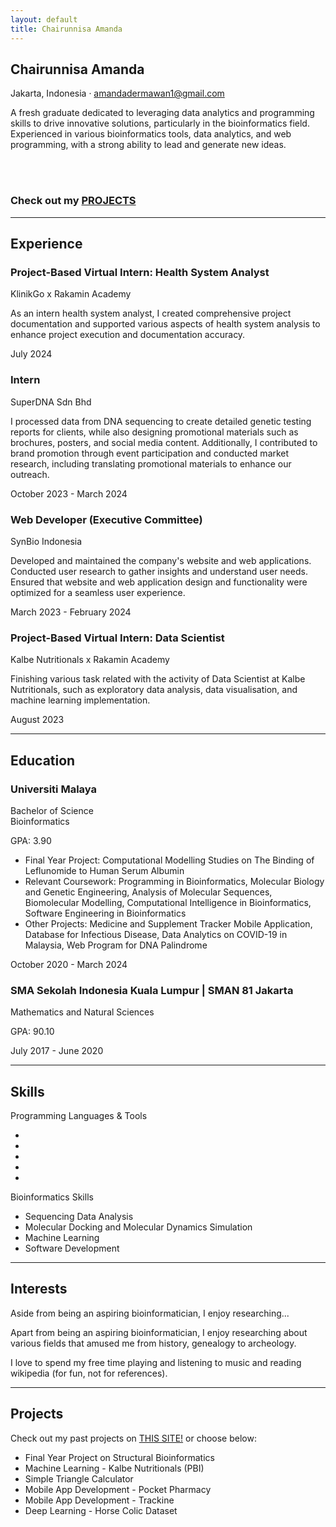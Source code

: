 ```yaml
---
layout: default
title: Chairunnisa Amanda
---
```


<!-- About -->
<section class="resume-section" id="about">
  <div class="resume-section-content">
    <h1 class="mb-0">
      Chairunnisa
      <span class="text-primary">Amanda</span>
    </h1>
    <div class="subheading mb-5">
      Jakarta, Indonesia ·
      <a href="mailto:amandadermawan1@gmail.com">amandadermawan1@gmail.com</a>
    </div>
    <p class="lead mb-5">A fresh graduate dedicated to leveraging data analytics and programming skills to drive innovative solutions, particularly in the bioinformatics field. Experienced in various bioinformatics tools, data analytics, and web programming, with a strong ability to lead and generate new ideas.</p>
    <div class="social-icons">
      <a class="social-icon" href="https://linkedin.com/in/chairunnisa-amanda"><i class="fab fa-linkedin-in"></i></a>
      <a class="social-icon" href="https://chairunnisaamanda.github.io/"><i class="fab fa-github"></i></a>
      <br><br>
      <h3>Check out my <a href="https://brassy-jar-f5a.notion.site/Bio-specific-8b03fa23f69d4adc98eb8d5d55624b22?pvs=74">PROJECTS</a></h3>
    </div>
  </div>
</section>

<hr class="m-0" />

<!-- Experience -->
<section class="resume-section" id="experience">
  <div class="resume-section-content">
    <h2 class="mb-5">Experience</h2>
    <!-- All your experience blocks go here -->
    <div class="d-flex flex-column flex-md-row justify-content-between">
        <div class="flex-grow-1">
            <h3 class="mb-0">Project-Based Virtual Intern: Health System Analyst</h3>
              <div class="subheading mb-3">KlinikGo x Rakamin Academy</div>
                  <p>As an intern health system analyst, I created comprehensive project documentation and supported various aspects of health system analysis to enhance project execution and documentation accuracy.</p>
              </div>
              <div class="flex-shrink-0"><span class="text-primary">July 2024</span></div>
              </div>
    <div class="d-flex flex-column flex-md-row justify-content-between mb-5">
        <div class="flex-grow-1">
            <h3 class="mb-0">Intern</h3>
              <div class="subheading mb-3">SuperDNA Sdn Bhd</div>
                  <p>I processed data from DNA sequencing to create detailed genetic testing reports for clients, while also designing promotional materials such as brochures, posters, and social media content. Additionally, I contributed to brand promotion through event participation and conducted market research, including translating promotional materials to enhance our outreach.</p>
              </div>
              <div class="flex-shrink-0"><span class="text-primary">October 2023 - March 2024</span></div>
              </div>
    <div class="d-flex flex-column flex-md-row justify-content-between mb-5">
        <div class="flex-grow-1">
            <h3 class="mb-0">Web Developer (Executive Committee)</h3>
              <div class="subheading mb-3">SynBio Indonesia</div>
                  <p>Developed and maintained the company's website and web applications. Conducted user research to gather insights and understand user needs. Ensured that website and web application design and functionality were optimized for a seamless user experience.</p>
              </div>
              <div class="flex-shrink-0"><span class="text-primary">March 2023 - February 2024</span></div>
              </div>
    <div class="d-flex flex-column flex-md-row justify-content-between mb-5">
        <div class="flex-grow-1">
            <h3 class="mb-0">Project-Based Virtual Intern: Data Scientist </h3>
              <div class="subheading mb-3">Kalbe Nutritionals x Rakamin Academy</div>
                   <p>Finishing various task related with the activity of Data Scientist at Kalbe Nutritionals, such as exploratory data analysis, data visualisation, and machine learning implementation.</p>
              </div>
              <div class="flex-shrink-0"><span class="text-primary">August 2023</span></div>
              </div>
  </div>
</section>

<hr class="m-0" />

<!-- Education -->
<section class="resume-section" id="education">
  <div class="resume-section-content">
    <h2 class="mb-5">Education</h2>
    <!-- Education content -->
    <div class="d-flex flex-column flex-md-row justify-content-between mb-5">
        <div class="flex-grow-1">
         <h3 class="mb-0">Universiti Malaya</h3>
         <div class="subheading mb-3">Bachelor of Science</div>
            <div>Bioinformatics</div>
            <p>GPA: 3.90</p>
            <p><ul><li>Final Year Project: Computational Modelling Studies on The Binding of Leflunomide to Human Serum Albumin</li>
                   <li>Relevant Coursework: Programming in Bioinformatics, Molecular Biology and Genetic Engineering, Analysis of Molecular Sequences, Biomolecular Modelling, Computational Intelligence in Bioinformatics, Software Engineering in Bioinformatics</li>
                   <li>Other Projects: Medicine and Supplement Tracker Mobile Application, Database for Infectious Disease, Data Analytics on COVID-19 in Malaysia, Web Program for DNA Palindrome</li>
              </ul>
            </p>
            </div>
           <div class="flex-shrink-0"><span class="text-primary">October 2020 - March 2024</span></div>
           </div>
    <div class="d-flex flex-column flex-md-row justify-content-between">
        <div class="flex-grow-1">
        <h3 class="mb-0">SMA Sekolah Indonesia Kuala Lumpur | SMAN 81 Jakarta</h3>
            <div class="subheading mb-3">Mathematics and Natural Sciences</div>
              <p>GPA: 90.10</p>
              </div>
              <div class="flex-shrink-0"><span class="text-primary">July 2017 - June 2020</span></div>
              </div>
  </div>
</section>

<hr class="m-0" />

<!-- Skills -->
<section class="resume-section" id="skills">
  <div class="resume-section-content">
    <h2 class="mb-5">Skills</h2>
    <!-- Skills content -->
    <div class="subheading mb-3">Programming Languages & Tools</div>
      <ul class="list-inline dev-icons">
                        <li class="list-inline-item"><i class="fa-brands fa-python"></i></li>
                        <li class="list-inline-item"><i class="fa-brands fa-r-project"></i></li>
                        <i class="fa-solid fa-database"></i>
                        <li class="list-inline-item"><i class="fab fa-html5"></i></li>
                        <li class="list-inline-item"><i class="fab fa-css3-alt"></i></li>
                        <li class="list-inline-item"><i class="fab fa-js-square"></i></li>
                    </ul>
                    <div class="subheading mb-3">Bioinformatics Skills</div>
                    <ul class="fa-ul mb-0">
                        <li>
                            <span class="fa-li"><i class="fas fa-check"></i></span>
                            Sequencing Data Analysis
                        </li>
                        <li>
                            <span class="fa-li"><i class="fas fa-check"></i></span>
                            Molecular Docking and Molecular Dynamics Simulation
                        </li>
                        <li>
                            <span class="fa-li"><i class="fas fa-check"></i></span>
                            Machine Learning
                        </li>
                        <li>
                            <span class="fa-li"><i class="fas fa-check"></i></span>
                            Software Development
                        </li>
                    </ul>
  </div>
</section>

<hr class="m-0" />

<!-- Interests -->
<section class="resume-section" id="interests">
  <div class="resume-section-content">
    <h2 class="mb-5">Interests</h2>
    <p>Aside from being an aspiring bioinformatician, I enjoy researching...</p>
    <p>Apart from being an aspiring bioinformatician, I enjoy researching about various fields that amused me from history, genealogy to archeology.</p>
    <p class="mb-0">I love to spend my free time playing and listening to music and reading wikipedia (for fun, not for references).</p>
  </div>
</section>

<hr class="m-0" />

<!-- Projects -->
<section class="resume-section" id="awards">
  <div class="resume-section-content">
    <h2 class="mb-5">Projects</h2>
    <p>Check out my past projects on <a href="https://brassy-jar-f5a.notion.site/Bio-specific-8b03fa23f69d4adc98eb8d5d55624b22?pvs=74">THIS SITE!</a> or choose below:</p>
                    <ul class="fa-ul mb-0">
                        <li>
                            <span class="fa-li"><i class="fa-solid fa-paperclip text-warning"></i></span>
                            Final Year Project on Structural Bioinformatics
                        </li>
                        <li>
                            <span class="fa-li"><i class="fa-solid fa-paperclip text-warning"></i></span>
                            Machine Learning - Kalbe Nutritionals (PBI)
                        </li>
                        <li>
                            <span class="fa-li"><i class="fa-solid fa-paperclip text-warning"></i></span>
                            Simple Triangle Calculator
                        </li>
                        <li>
                            <span class="fa-li"><i class="fa-solid fa-paperclip text-warning"></i></span>
                            Mobile App Development - Pocket Pharmacy
                        </li>
                        <li>
                            <span class="fa-li"><i class="fa-solid fa-paperclip text-warning"></i></span>
                            Mobile App Development - Trackine
                        </li>
                        <li>
                            <span class="fa-li"><i class="fa-solid fa-paperclip text-warning"></i></span>
                            Deep Learning - Horse Colic Dataset
                        </li>
                    </ul>
  </div>
</section>

